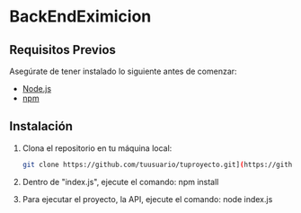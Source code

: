 # BackEndEximicion

## Requisitos Previos

Asegúrate de tener instalado lo siguiente antes de comenzar:

- [Node.js](https://nodejs.org/)
- [npm](https://www.npmjs.com/)

## Instalación

1. Clona el repositorio en tu máquina local:
   
   ```bash
   git clone https://github.com/tuusuario/tuproyecto.git](https://github.com/ChriiisBruh/BackEndEximicion.git
   
2. Dentro de "index.js", ejecute el comando:
   npm install

3. Para ejecutar el proyecto, la API, ejecute el comando:
   node index.js   


   
